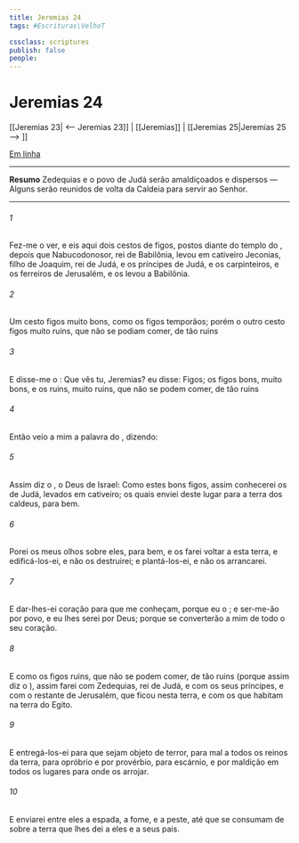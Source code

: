 ```yaml
---
title: Jeremias 24
tags: #Escrituras\VelhoT

cssclass: scriptures
publish: false
people:
---
```


# Jeremias 24
[[Jeremias 23| <-- Jeremias 23]] | [[Jeremias]] | [[Jeremias 25|Jeremias 25 --> ]]

[Em linha](https://churchofjesuschrist.org/study/scriptures/ot/jer/24?lang=por)

---
__Resumo__
Zedequias e o povo de Judá serão amaldiçoados e dispersos — Alguns serão reunidos de volta da Caldeia para servir ao Senhor.

---
###### 1 
Fez-me o  ver, e eis aqui dois cestos de figos, postos diante do templo do , depois que Nabucodonosor, rei de Babilônia, levou em cativeiro Jeconias, filho de Joaquim, rei de Judá, e os príncipes de Judá, e os carpinteiros, e os ferreiros de Jerusalém, e os levou a Babilônia.

###### 2 
Um cesto  figos muito bons, como os figos temporãos; porém o outro cesto  figos muito ruins, que não se podiam comer, de tão ruins 

###### 3 
E disse-me o : Que vês tu, Jeremias?  eu disse: Figos; os figos bons, muito bons, e os ruins, muito ruins, que não se podem comer, de tão ruins 

###### 4 
Então veio a mim a palavra do , dizendo:

###### 5 
Assim diz o , o Deus de Israel: Como estes bons figos, assim  conhecerei os de Judá, levados em cativeiro; os quais enviei deste lugar para a terra dos caldeus, para  bem.

###### 6 
Porei os meus olhos sobre eles, para  bem, e os farei voltar a esta terra, e edificá-los-ei, e não os destruirei; e plantá-los-ei, e não os arrancarei.

###### 7 
E dar-lhes-ei coração para que me conheçam, porque eu  o ; e ser-me-ão por povo, e eu lhes serei por Deus; porque se converterão a mim de todo o seu coração.

###### 8 
E como os figos ruins, que não se podem comer, de tão ruins  (porque assim diz o ), assim farei com Zedequias, rei de Judá, e com os seus príncipes, e com o restante de Jerusalém, que ficou nesta terra, e com os que habitam na terra do Egito.

###### 9 
E entregá-los-ei para que sejam objeto de terror, para mal a todos os reinos da terra, para opróbrio e por provérbio,  para escárnio, e por maldição em todos os lugares para onde os arrojar.

###### 10 
E enviarei entre eles a espada, a fome, e a peste, até que se consumam de sobre a terra que lhes dei a eles e a seus pais.

